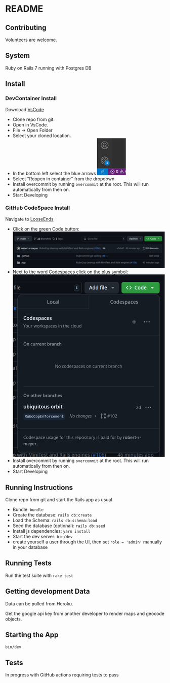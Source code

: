 # README

## Contributing
Volunteers are welcome.

## System
Ruby on Rails 7 running with Postgres DB


## Install


### DevContainer Install
Download [VsCode](https://code.visualstudio.com/download)

- Clone repo from git.
- Open in VsCode.
- File -> Open Folder
- Select your cloned location.
- In the bottom left select the blue arrows
![Open In Container](images/reopen.png)
- Select "Reopen in container" from the dropdown.
- Install overcommit by running `overcommit` at the root. This will run automatically from then on.
- Start Developing

### GitHub CodeSpace Install
Navigate to [LooseEnds](https://github.com/looseendsproject/webapp)
- Click on the green Code button:
![CodeSpace](images/CodeSpace.png)
- Next to the word Codespaces click on the plus symbol:
![New Codespace](images/new_codespace.png)
- Install overcommit by running `overcommit` at the root. This will run automatically from then on.
- Start Developing


## Running Instructions
Clone repo from git and start the Rails app as usual.
- Bundle: `bundle`
- Create the database: `rails db:create`
- Load the Schema: `rails db:schema:load`
- Seed the database (optional): `rails db:seed`
- Install js dependencies: `yarn install`
- Start the dev server: `bin/dev`
- create yourself a user through the UI, then set `role = 'admin'` manually in your database


## Running Tests
Run the test suite with `rake test`

## Getting development Data
Data can be pulled from Heroku.

Get the google api key from another developer to render maps and geocode objects.

## Starting the App
```
bin/dev
```

## Tests
In progress with GitHub actions requiring tests to pass
